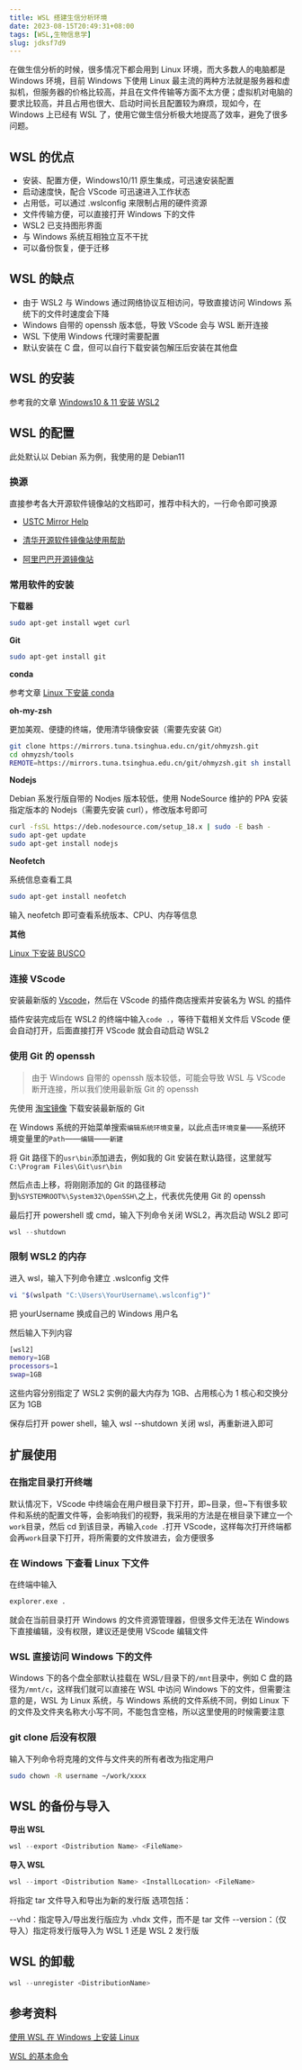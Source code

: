 ```yaml
---
title: WSL 搭建生信分析环境
date: 2023-08-15T20:49:31+08:00
tags: [WSL,生物信息学]
slug: jdksf7d9
---
```


在做生信分析的时候，很多情况下都会用到 Linux 环境，而大多数人的电脑都是 Windows 环境，目前 Windows 下使用 Linux 最主流的两种方法就是服务器和虚拟机，但服务器的价格比较高，并且在文件传输等方面不太方便；虚拟机对电脑的要求比较高，并且占用也很大、启动时间长且配置较为麻烦，现如今，在 Windows 上已经有 WSL 了，使用它做生信分析极大地提高了效率，避免了很多问题。

<!--more-->

## WSL 的优点

- 安装、配置方便，Windows10/11 原生集成，可迅速安装配置
- 启动速度快，配合 VScode 可迅速进入工作状态
- 占用低，可以通过 .wslconfig 来限制占用的硬件资源
- 文件传输方便，可以直接打开 Windows 下的文件
- WSL2 已支持图形界面
- 与 Windows 系统互相独立互不干扰
- 可以备份恢复，便于迁移

## WSL 的缺点

- 由于 WSL2 与 Windows 通过网络协议互相访问，导致直接访问 Windows 系统下的文件时速度会下降
- Windows 自带的 openssh 版本低，导致 VScode 会与 WSL 断开连接
- WSL 下使用 Windows 代理时需要配置
- 默认安装在 C 盘，但可以自行下载安装包解压后安装在其他盘

## WSL 的安装

参考我的文章 [Windows10 & 11 安装 WSL2](https://www.hieroglyphs.top/posts/309de741/)

## WSL 的配置

此处默认以 Debian 系为例，我使用的是 Debian11

### 换源

直接参考各大开源软件镜像站的文档即可，推荐中科大的，一行命令即可换源

- [USTC Mirror Help](https://mirrors.ustc.edu.cn/help/)

- [清华开源软件镜像站使用帮助](https://mirrors-i.tuna.tsinghua.edu.cn/help/debian/)

- [阿里巴巴开源镜像站](https://developer.aliyun.com/mirror/)

### 常用软件的安装

**下载器**

```bash
sudo apt-get install wget curl
```

**Git**

```bash
sudo apt-get install git
```

**conda**

参考文章 [Linux 下安装 conda](https://www.hieroglyphs.top/posts/1d0dd329/)

**oh-my-zsh**

更加美观、便捷的终端，使用清华镜像安装（需要先安装 Git）

```bash
git clone https://mirrors.tuna.tsinghua.edu.cn/git/ohmyzsh.git
cd ohmyzsh/tools
REMOTE=https://mirrors.tuna.tsinghua.edu.cn/git/ohmyzsh.git sh install.sh
```

**Nodejs**

Debian 系发行版自带的 Nodjes 版本较低，使用 NodeSource 维护的 PPA 安装指定版本的 Nodejs（需要先安装 curl），修改版本号即可

```bash
curl -fsSL https://deb.nodesource.com/setup_18.x | sudo -E bash -
sudo apt-get update
sudo apt-get install nodejs
```

**Neofetch**

系统信息查看工具

```bash
sudo apt-get install neofetch
```

输入 neofetch 即可查看系统版本、CPU、内存等信息

**其他**

[Linux 下安装 BUSCO](https://www.hieroglyphs.top/posts/24ed802/)

### 连接 VScode

安装最新版的 [Vscode](https://code.visualstudio.com/)，然后在 VScode 的插件商店搜索并安装名为 WSL 的插件

插件安装完成后在 WSL2 的终端中输入`code .`，等待下载相关文件后 VScode 便会自动打开，后面直接打开 VScode 就会自动启动 WSL2

### 使用 Git 的 openssh

>由于 Windows 自带的 openssh 版本较低，可能会导致 WSL 与 VScode 断开连接，所以我们使用最新版 Git 的 openssh

先使用 [淘宝镜像](https://registry.npmmirror.com/binary.html?path=git-for-windows/) 下载安装最新版的 Git

在 Windows 系统的开始菜单搜索`编辑系统环境变量`，以此点击`环境变量`——系统环境变量里的`Path`——`编辑`——`新建`

将 Git 路径下的`usr\bin`添加进去，例如我的 Git 安装在默认路径，这里就写`C:\Program Files\Git\usr\bin`

然后点击上移，将刚刚添加的 Git 的路径移动到`%SYSTEMROOT%\System32\OpenSSH\`之上，代表优先使用 Git 的 openssh

最后打开 powershell 或 cmd，输入下列命令关闭 WSL2，再次启动 WSL2 即可

```powershell
wsl --shutdown
```

### 限制 WSL2 的内存

进入 wsl，输入下列命令建立 .wslconfig 文件

```bash
vi "$(wslpath "C:\Users\YourUsername\.wslconfig")"
```
把 yourUsername 换成自己的 Windows 用户名 

然后输入下列内容

```bash
[wsl2]
memory=1GB 
processors=1
swap=1GB
```

这些内容分别指定了 WSL2 实例的最大内存为 1GB、占用核心为 1 核心和交换分区为 1GB

保存后打开 power shell，输入 wsl --shutdown 关闭 wsl，再重新进入即可

## 扩展使用

### 在指定目录打开终端

默认情况下，VScode 中终端会在用户根目录下打开，即~目录，但~下有很多软件和系统的配置文件等，会影响我们的视野，我采用的方法是在根目录下建立一个`work`目录，然后 cd 到该目录，再输入`code .`打开 VScode，这样每次打开终端都会再`work`目录下打开，将所需要的文件放进去，会方便很多

### 在 Windows 下查看 Linux 下文件

在终端中输入

```bash
explorer.exe .
```

就会在当前目录打开 Windows 的文件资源管理器，但很多文件无法在 Windows 下直接编辑，没有权限，建议还是使用 VScode 编辑文件

### WSL 直接访问 Windows 下的文件

Windows 下的各个盘全部默认挂载在 WSL`/`目录下的`/mnt`目录中，例如 C 盘的路径为`/mnt/c`，这样我们就可以直接在 WSL 中访问 Windows 下的文件，但需要注意的是，WSL 为 Linux 系统，与 Windows 系统的文件系统不同，例如 Linux 下的文件及文件夹名称大小写不同，不能包含空格，所以这里使用的时候需要注意

### git clone 后没有权限

输入下列命令将克隆的文件与文件夹的所有者改为指定用户

```bash
sudo chown -R username ~/work/xxxx
```

## WSL 的备份与导入

**导出 WSL**

```powershell
wsl --export <Distribution Name> <FileName>
```

**导入 WSL**

```powershell
wsl --import <Distribution Name> <InstallLocation> <FileName>
```

将指定 tar 文件导入和导出为新的发行版 选项包括：

--vhd：指定导入/导出发行版应为 .vhdx 文件，而不是 tar 文件
--version：（仅导入）指定将发行版导入为 WSL 1 还是 WSL 2 发行版

## WSL 的卸载

```powershell
wsl --unregister <DistributionName>
```

## 参考资料

[使用 WSL 在 Windows 上安装 Linux](https://learn.microsoft.com/zh-cn/windows/wsl/install)

[WSL 的基本命令](https://learn.microsoft.com/zh-cn/windows/wsl/basic-commands)